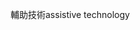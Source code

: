<span data-ttu-id="d1eaa-101">輔助技術</span><span class="sxs-lookup"><span data-stu-id="d1eaa-101">assistive technology</span></span>